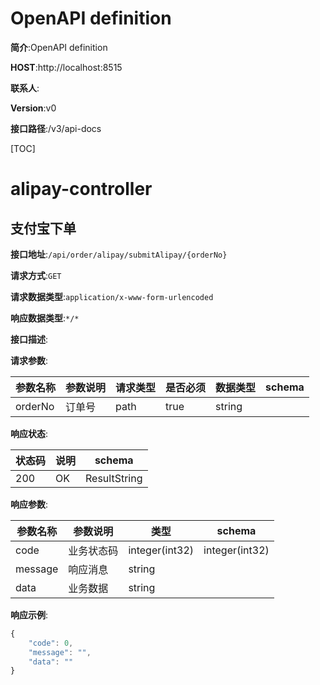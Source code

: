 # OpenAPI definition


**简介**:OpenAPI definition


**HOST**:http://localhost:8515


**联系人**:


**Version**:v0


**接口路径**:/v3/api-docs


[TOC]






# alipay-controller


## 支付宝下单


**接口地址**:`/api/order/alipay/submitAlipay/{orderNo}`


**请求方式**:`GET`


**请求数据类型**:`application/x-www-form-urlencoded`


**响应数据类型**:`*/*`


**接口描述**:


**请求参数**:


| 参数名称 | 参数说明 | 请求类型    | 是否必须 | 数据类型 | schema |
| -------- | -------- | ----- | -------- | -------- | ------ |
|orderNo|订单号|path|true|string||


**响应状态**:


| 状态码 | 说明 | schema |
| -------- | -------- | ----- | 
|200|OK|ResultString|


**响应参数**:


| 参数名称 | 参数说明 | 类型 | schema |
| -------- | -------- | ----- |----- | 
|code|业务状态码|integer(int32)|integer(int32)|
|message|响应消息|string||
|data|业务数据|string||


**响应示例**:
```javascript
{
	"code": 0,
	"message": "",
	"data": ""
}
```